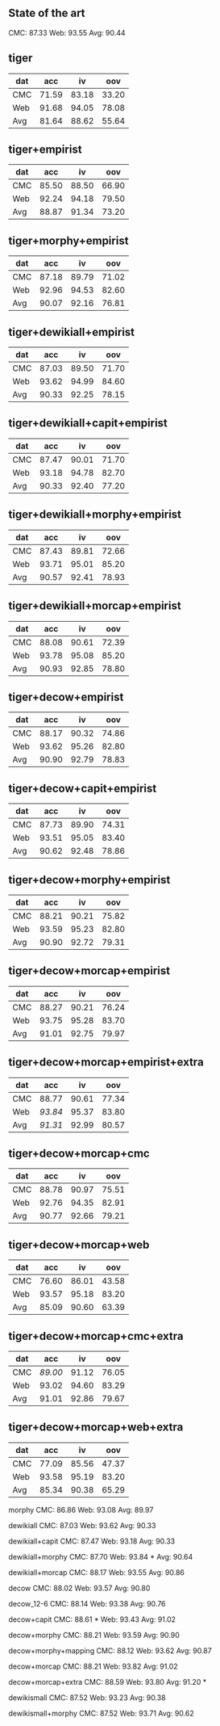 ## State of the art ##

CMC: 87.33
Web: 93.55
Avg: 90.44

## tiger ##

| dat |  acc  |  iv   |  oov  |
|-----|-------|-------|-------|
| CMC | 71.59 | 83.18 | 33.20 |
| Web | 91.68 | 94.05 | 78.08 |
| Avg | 81.64 | 88.62 | 55.64 |

## tiger+empirist ##

| dat |  acc  |  iv   |  oov  |
|-----|-------|-------|-------|
| CMC | 85.50 | 88.50 | 66.90 |
| Web | 92.24 | 94.18 | 79.50 |
| Avg | 88.87 | 91.34 | 73.20 |

## tiger+morphy+empirist ##

| dat |  acc  |  iv   |  oov  |
|-----|-------|-------|-------|
| CMC | 87.18 | 89.79 | 71.02 |
| Web | 92.96 | 94.53 | 82.60 |
| Avg | 90.07 | 92.16 | 76.81 |

## tiger+dewikiall+empirist ##

| dat |  acc  |  iv   |  oov  |
|-----|-------|-------|-------|
| CMC | 87.03 | 89.50 | 71.70 |
| Web | 93.62 | 94.99 | 84.60 |
| Avg | 90.33 | 92.25 | 78.15 |

## tiger+dewikiall+capit+empirist ##

| dat |  acc  |  iv   |  oov  |
|-----|-------|-------|-------|
| CMC | 87.47 | 90.01 | 71.70 |
| Web | 93.18 | 94.78 | 82.70 |
| Avg | 90.33 | 92.40 | 77.20 |

## tiger+dewikiall+morphy+empirist ##

| dat |  acc  |  iv   |  oov  |
|-----|-------|-------|-------|
| CMC | 87.43 | 89.81 | 72.66 |
| Web | 93.71 | 95.01 | 85.20 |
| Avg | 90.57 | 92.41 | 78.93 |

## tiger+dewikiall+morcap+empirist ##

| dat |  acc  |  iv   |  oov  |
|-----|-------|-------|-------|
| CMC | 88.08 | 90.61 | 72.39 |
| Web | 93.78 | 95.08 | 85.20 |
| Avg | 90.93 | 92.85 | 78.80 |

## tiger+decow+empirist ##

| dat |  acc  |  iv   |  oov  |
|-----|-------|-------|-------|
| CMC | 88.17 | 90.32 | 74.86 |
| Web | 93.62 | 95.26 | 82.80 |
| Avg | 90.90 | 92.79 | 78.83 |

## tiger+decow+capit+empirist ##

| dat |  acc  |  iv   |  oov  |
|-----|-------|-------|-------|
| CMC | 87.73 | 89.90 | 74.31 |
| Web | 93.51 | 95.05 | 83.40 |
| Avg | 90.62 | 92.48 | 78.86 |

## tiger+decow+morphy+empirist ##

| dat |  acc  |  iv   |  oov  |
|-----|-------|-------|-------|
| CMC | 88.21 | 90.21 | 75.82 |
| Web | 93.59 | 95.23 | 82.80 |
| Avg | 90.90 | 92.72 | 79.31 |

## tiger+decow+morcap+empirist ##

| dat |  acc  |  iv   |  oov  |
|-----|-------|-------|-------|
| CMC | 88.27 | 90.21 | 76.24 |
| Web | 93.75 | 95.28 | 83.70 |
| Avg | 91.01 | 92.75 | 79.97 |

## tiger+decow+morcap+empirist+extra ##

| dat |  acc  |  iv   |  oov  |
|-----|-------|-------|-------|
| CMC | 88.77 | 90.61 | 77.34 |
| Web | *93.84* | 95.37 | 83.80 |
| Avg | *91.31* | 92.99 | 80.57 |

## tiger+decow+morcap+cmc ##

| dat |  acc  |  iv   |  oov  |
|-----|-------|-------|-------|
| CMC | 88.78 | 90.97 | 75.51 |
| Web | 92.76 | 94.35 | 82.91 |
| Avg | 90.77 | 92.66 | 79.21 |

## tiger+decow+morcap+web ##

| dat |  acc  |  iv   |  oov  |
|-----|-------|-------|-------|
| CMC | 76.60 | 86.01 | 43.58 |
| Web | 93.57 | 95.18 | 83.20 |
| Avg | 85.09 | 90.60 | 63.39 |

## tiger+decow+morcap+cmc+extra ##

| dat |  acc  |  iv   |  oov  |
|-----|-------|-------|-------|
| CMC | *89.00* | 91.12 | 76.05 |
| Web | 93.02 | 94.60 | 83.29 |
| Avg | 91.01 | 92.86 | 79.67 |

## tiger+decow+morcap+web+extra ##

| dat |  acc  |  iv   |  oov  |
|-----|-------|-------|-------|
| CMC | 77.09 | 85.56 | 47.37 |
| Web | 93.58 | 95.19 | 83.20 |
| Avg | 85.34 | 90.38 | 65.29 |



morphy
CMC: 86.86
Web: 93.08
Avg: 89.97

dewikiall
CMC: 87.03
Web: 93.62
Avg: 90.33

dewikiall+capit
CMC: 87.47
Web: 93.18
Avg: 90.33

dewikiall+morphy
CMC: 87.70
Web: 93.84 *
Avg: 90.64

dewikiall+morcap
CMC: 88.17
Web: 93.55
Avg: 90.86

decow
CMC: 88.02
Web: 93.57
Avg: 90.80

decow_12-6
CMC: 88.14
Web: 93.38
Avg: 90.76

decow+capit
CMC: 88.61 *
Web: 93.43
Avg: 91.02

decow+morphy
CMC: 88.21
Web: 93.59
Avg: 90.90

decow+morphy+mapping
CMC: 88.12
Web: 93.62
Avg: 90.87

decow+morcap
CMC: 88.21
Web: 93.82
Avg: 91.02

decow+morcap+extra
CMC: 88.59
Web: 93.80
Avg: 91.20 *

dewikismall
CMC: 87.52
Web: 93.23
Avg: 90.38

dewikismall+morphy
CMC: 87.52
Web: 93.71
Avg: 90.62
